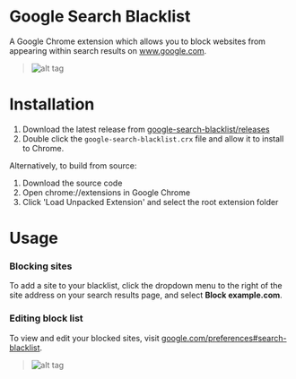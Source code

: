 # Google Search Blacklist
A Google Chrome extension which allows you to block websites from appearing within search results on www.google.com.

> ![alt tag](https://cloud.githubusercontent.com/assets/6752382/9807562/e24d1ee6-5822-11e5-9685-97c80e356328.png)

# Installation
1. Download the latest release from [google-search-blacklist/releases](https://github.com/jlegrone/google-search-blacklist/releases)
2. Double click the `google-search-blacklist.crx` file and allow it to install to Chrome.

Alternatively, to build from source:

1. Download the source code
2. Open chrome://extensions in Google Chrome
3. Click 'Load Unpacked Extension' and select the root extension folder

# Usage
### Blocking sites
To add a site to your blacklist, click the dropdown menu to the right of the site address on your search results page, and select **Block example.com**.
### Editing block list
To view and edit your blocked sites, visit [google.com/preferences#search-blacklist](https://www.google.com/preferences#search-blacklist).

> ![alt tag](https://cloud.githubusercontent.com/assets/6752382/9807563/e259b58e-5822-11e5-8ab7-a41d8619c1db.png)
